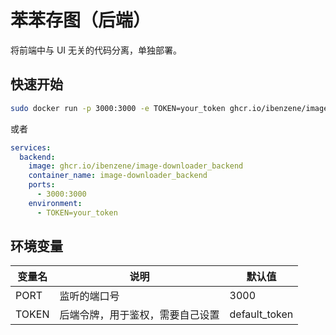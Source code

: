 # 苯苯存图（后端）

将前端中与 UI 无关的代码分离，单独部署。

## 快速开始

``` bash
sudo docker run -p 3000:3000 -e TOKEN=your_token ghcr.io/ibenzene/image-downloader_backend
```
或者

``` yaml
services:
  backend:
    image: ghcr.io/ibenzene/image-downloader_backend
    container_name: image-downloader_backend
    ports:
      - 3000:3000
    environment:
      - TOKEN=your_token
```

## 环境变量

| 变量名 | 说明 | 默认值 |
| ------- | ------- | ------- |
| PORT | 监听的端口号 | 3000 |
| TOKEN | 后端令牌，用于鉴权，需要自己设置 | default_token |
